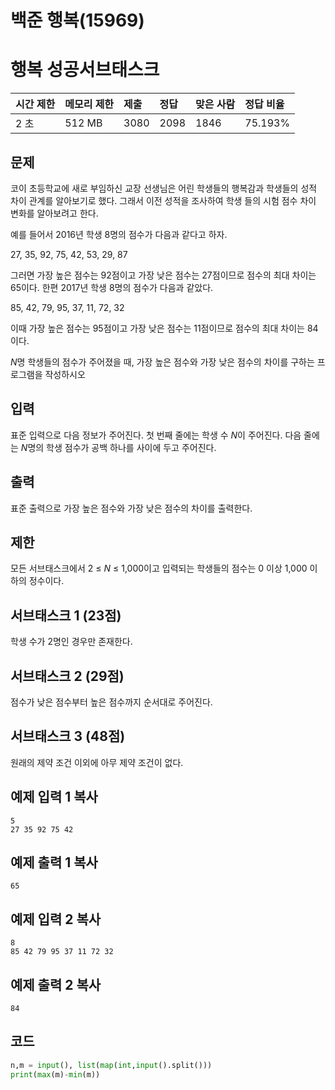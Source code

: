 # 백준 행복(15969)

# 행복 성공서브태스크

| 시간 제한 | 메모리 제한 | 제출 | 정답 | 맞은 사람 | 정답 비율 |
| :-------- | :---------- | :--- | :--- | :-------- | :-------- |
| 2 초      | 512 MB      | 3080 | 2098 | 1846      | 75.193%   |

## 문제

코이 초등학교에 새로 부임하신 교장 선생님은 어린 학생들의 행복감과 학생들의 성적 차이 관계를 알아보기로 했다. 그래서 이전 성적을 조사하여 학생 들의 시험 점수 차이 변화를 알아보려고 한다.

예를 들어서 2016년 학생 8명의 점수가 다음과 같다고 하자.

27, 35, 92, 75, 42, 53, 29, 87

그러면 가장 높은 점수는 92점이고 가장 낮은 점수는 27점이므로 점수의 최대 차이는 65이다. 한편 2017년 학생 8명의 점수가 다음과 같았다.

85, 42, 79, 95, 37, 11, 72, 32

이때 가장 높은 점수는 95점이고 가장 낮은 점수는 11점이므로 점수의 최대 차이는 84이다.

*N*명 학생들의 점수가 주어졌을 때, 가장 높은 점수와 가장 낮은 점수의 차이를 구하는 프로그램을 작성하시오

## 입력

표준 입력으로 다음 정보가 주어진다. 첫 번째 줄에는 학생 수 *N*이 주어진다. 다음 줄에는 *N*명의 학생 점수가 공백 하나를 사이에 두고 주어진다.

## 출력

표준 출력으로 가장 높은 점수와 가장 낮은 점수의 차이를 출력한다.

## 제한

모든 서브태스크에서 2 ≤ *N* ≤ 1,000이고 입력되는 학생들의 점수는 0 이상 1,000 이하의 정수이다.

## 서브태스크 1 (23점)

학생 수가 2명인 경우만 존재한다.

## 서브태스크 2 (29점)

점수가 낮은 점수부터 높은 점수까지 순서대로 주어진다.

## 서브태스크 3 (48점)

원래의 제약 조건 이외에 아무 제약 조건이 없다.

## 예제 입력 1 복사

```
5
27 35 92 75 42
```

## 예제 출력 1 복사

```
65
```

## 예제 입력 2 복사

```
8
85 42 79 95 37 11 72 32
```

## 예제 출력 2 복사

```
84
```



## 코드

```python
n,m = input(), list(map(int,input().split()))
print(max(m)-min(m))
```


